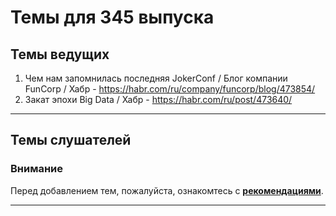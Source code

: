 # Темы для 345 выпуска
## Темы ведущих
1. Чем нам запомнилась последняя JokerConf / Блог компании FunCorp / Хабр - https://habr.com/ru/company/funcorp/blog/473854/
1. Закат эпохи Big Data / Хабр - https://habr.com/ru/post/473640/

---

## Темы слушателей
### Внимание
Перед добавлением тем, пожалуйста, ознакомтесь с **[рекомендациями](Recommendations_for_the_proposed_topics.md)**.


---

